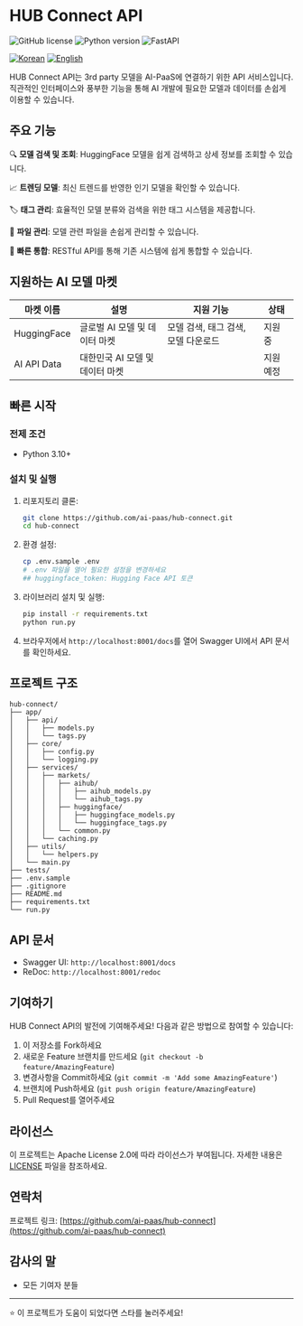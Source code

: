 # HUB Connect API

![GitHub license](https://img.shields.io/badge/license-Apache%202.0-blue.svg)
![Python version](https://img.shields.io/badge/python-3.10%2B-blue.svg)
![FastAPI](https://img.shields.io/badge/FastAPI-0.112.1%2B-green.svg)

[![Korean](https://img.shields.io/badge/🇰🇷-한국어%20버전-blue)](README.md) 
[![English](https://img.shields.io/badge/🇺🇸-English%20Version-green)](README_EN.md)

HUB Connect API는 3rd party 모델을 AI-PaaS에 연결하기 위한 API 서비스입니다.
직관적인 인터페이스와 풍부한 기능을 통해 AI 개발에 필요한 모델과 데이터를 손쉽게 이용할 수 있습니다.

## 주요 기능

🔍 **모델 검색 및 조회**: HuggingFace 모델을 쉽게 검색하고 상세 정보를 조회할 수 있습니다.

📈 **트렌딩 모델**: 최신 트렌드를 반영한 인기 모델을 확인할 수 있습니다.

🏷️ **태그 관리**: 효율적인 모델 분류와 검색을 위한 태그 시스템을 제공합니다.

📁 **파일 관리**: 모델 관련 파일을 손쉽게 관리할 수 있습니다.

🚀 **빠른 통합**: RESTful API를 통해 기존 시스템에 쉽게 통합할 수 있습니다.

## 지원하는 AI 모델 마켓

| 마켓 이름       | 설명                  | 지원 기능                 | 상태   |
|-------------|---------------------|-----------------------|------|
| HuggingFace | 글로벌 AI 모델 및 데이터 마켓  | 모델 검색, 태그 검색, 모델 다운로드 | 지원 중 |
| AI API Data | 대한민국 AI 모델 및 데이터 마켓 | | 지원 예정 |

## 빠른 시작

### 전제 조건

- Python 3.10+

### 설치 및 실행

1. 리포지토리 클론:
   ```bash
   git clone https://github.com/ai-paas/hub-connect.git
   cd hub-connect
   ```

2. 환경 설정:
   ```bash
   cp .env.sample .env
   # .env 파일을 열어 필요한 설정을 변경하세요
   ## huggingface_token: Hugging Face API 토큰
   ```

3. 라이브러리 설치 및 실행:
   ```bash
   pip install -r requirements.txt
   python run.py
   ```

4. 브라우저에서 `http://localhost:8001/docs`를 열어 Swagger UI에서 API 문서를 확인하세요.

## 프로젝트 구조

```
hub-connect/
├── app/
│   ├── api/
│   │   ├── models.py
│   │   └── tags.py
│   ├── core/
│   │   ├── config.py
│   │   └── logging.py
│   ├── services/
│   │   ├── markets/
│   │   │   ├── aihub/  
│   │   │   │   ├── aihub_models.py
│   │   │   │   └── aihub_tags.py
│   │   │   ├── huggingface/
│   │   │   │   ├── huggingface_models.py
│   │   │   │   └── huggingface_tags.py
│   │   │   └── common.py
│   │   └── caching.py
│   ├── utils/
│   │   └── helpers.py
│   └── main.py
├── tests/
├── .env.sample
├── .gitignore
├── README.md
├── requirements.txt
└── run.py
```

## API 문서

- Swagger UI: `http://localhost:8001/docs`
- ReDoc: `http://localhost:8001/redoc`

## 기여하기

HUB Connect API의 발전에 기여해주세요! 다음과 같은 방법으로 참여할 수 있습니다: 

1. 이 저장소를 Fork하세요
2. 새로운 Feature 브랜치를 만드세요 (`git checkout -b feature/AmazingFeature`)
3. 변경사항을 Commit하세요 (`git commit -m 'Add some AmazingFeature'`)
4. 브랜치에 Push하세요 (`git push origin feature/AmazingFeature`)
5. Pull Request를 열어주세요

## 라이선스

이 프로젝트는 Apache License 2.0에 따라 라이선스가 부여됩니다. 자세한 내용은 [LICENSE](LICENSE) 파일을 참조하세요.

## 연락처

프로젝트 링크: [https://github.com/ai-paas/hub-connect](https://github.com/ai-paas/hub-connect)

## 감사의 말

- 모든 기여자 분들

---

⭐️ 이 프로젝트가 도움이 되었다면 스타를 눌러주세요!
